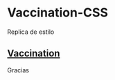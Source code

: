 # Vaccination-CSS
Replica de estilo

## [Vaccination](https://miller1999.github.io/Vaccination-CSS/index.html) 

Gracias
